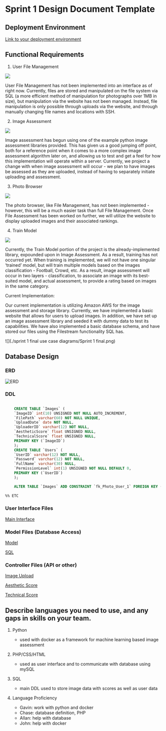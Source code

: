 # Sprint 1 Design Document Template

## Deployment Environment

[Link to your deployment environment](http://rji.glike.cf)

## Functional Requirements


1. User File Management

![](./Sprint1FinalUseCase/ufm.png)

User File Management has not been implemented into an interface as of right now. Currently, files are stored and manipulated on the file system via SQL (a more efficient method of manipulation for photographs over 1MB in size), but manipulation via the website has not been managed. Instead, file manipulation is only possible through uploads via the website, and through manually changing file names and locations with SSH.

2. Image Assessment	

![](./Sprint1FinalUseCase/ia.jpg)

Image assessment has begun using one of the example python image assessment libraries provided. This has given us a good jumping off point, both for a reference point when it comes to a more complex image assessment algorithm later on, and allowing us to test and get a feel for how this implementation will operate within a server. Currently, we project a change with when image assessment will occur - we plan to have images be assessed as they are uploaded, instead of having to separately initiate uploading and assessment.

3. Photo Browser

![](./UseCaseDiagrams/pb.jpg)

The photo browser, like File Management, has not been implemented - however, this will be a much easier task than full File Management. Once File Assessment has been worked on further, we will utilize the website to display uploaded images and their associated rankings.

4. Train Model

![](./UseCaseDiagrams/tm.png)

Currently, the Train Model portion of the project is the already-implemented library, expounded upon in Image Assessment. As a result, training has not occurred yet. When training is implemented, we will not have one singular ‘trained’ model, but will train multiple models based on the images classification - Football, Crowd, etc. As a result, image assessment will occur in two layers - classification, to associate an image with its best-suited model, and actual assessment, to provide a rating based on images in the same category.

Current Implementation:

Our current implementation is utilizing Amazon AWS for the image assessment and storage library. Currently, we have implemented a basic website that allows for users to upload images. In addition, we have set up an image assessment library and seeded it with dummy data to test its capabilities. We have also implemented a basic database schema, and have stored our files using the Filestream functionality SQL has. 

![](./sprint 1 final use case diagrams/Sprint 1 final.png)


## Database Design

### ERD

![ERD](./image_assessment_erd.png)

### DDL 

```SQL

    CREATE TABLE `Images` (
    `ImageID` int(10) UNSIGNED NOT NULL AUTO_INCREMENT,
    `FilePath` varchar(60) NOT NULL UNIQUE,
    `UploadDate` date NOT NULL,
    `UploaderID` varchar(12) NOT NULL,
    `AestheticScore` float UNSIGNED NULL,
    `TechnicalScore` float UNSIGNED NULL,
    PRIMARY KEY (`ImageID`) 
    );
    CREATE TABLE `Users` (
    `UserID` varchar(12) NOT NULL,
    `Password` varchar(12) NOT NULL,
    `FullName` varchar(30) NULL,
    `PermissionLevel` int(1) UNSIGNED NOT NULL DEFAULT 0,
    PRIMARY KEY (`UserID`) 
    );

    ALTER TABLE `Images` ADD CONSTRAINT `fk_Photo_User_1` FOREIGN KEY (`UploaderID`) REFERENCES `Users` (`UserID`);
    
%% ETC
```    


### User Interface Files

[Main Interface](./index.html)



### Model Files (Database Access)

[Model](https://github.com/computationalmystic/RJI-group1/tree/model) 

[SQL](./image_assessment_schema.sql)



### Controller Files (API or other)

[Image Upload](./upload.php)

[Aesthetic Score](./getScoreAesthetic.sh)

[Technical Score](./getScoreTechnical.sh)



## Describe languages you need to use, and any gaps in skills on your team. 

1. Python
    - used with docker as a framework for machine learning based image assessment
2. PHP/CSS/HTML 
    - used as user interface and to communicate with database using mySQL
3. SQL
    - main DDL used to store image data with scores as well as user data
    
4. Language Proficiency
    - Gavin: work with python and docker
    - Chase: database definition, PHP
    - Allan: help with database
    - John: help with docker


